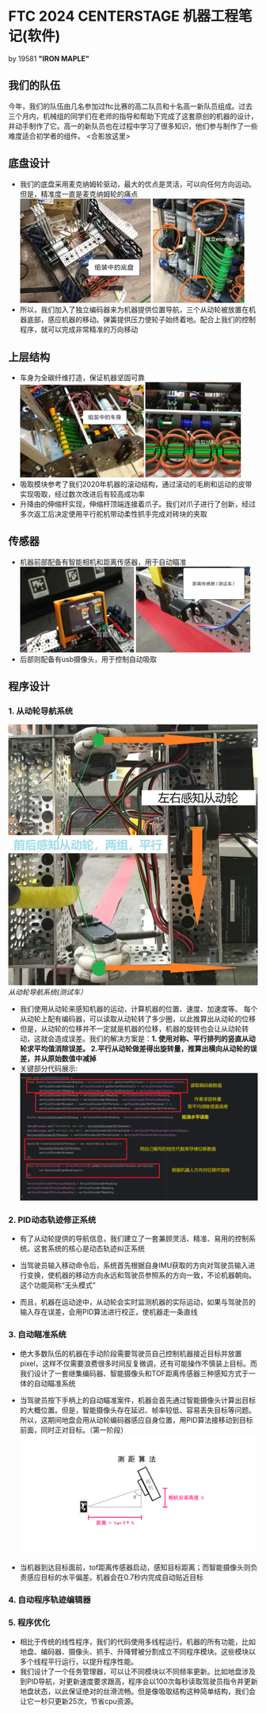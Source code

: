 # FTC 2024 CENTERSTAGE 机器工程笔记(软件)
by 19581 **"IRON MAPLE"**


## 我们的队伍
今年，我们的队伍由几名参加过ftc比赛的高二队员和十名高一新队员组成。过去三个月内，机械组的同学们在老师的指导和帮助下完成了这套原创的机器的设计，并动手制作了它。高一的新队员也在过程中学习了很多知识，他们参与制作了一些难度适合初学者的组件。
<合影放这里>

## 底盘设计
- 我们的底盘采用麦克纳姆轮驱动，最大的优点是灵活，可以向任何方向运动。但是，精准度一直是麦克纳姆轮的痛点
<img src="wheels-1.jpg" width=55%> <img src="media/encoders.jpg" width=38.5%>
- 所以，我们加入了独立编码器来为机器提供位置导航，三个从动轮被放置在机器底部，感应机器的移动。弹簧提供压力使轮子始终着地。配合上我们的控制程序，就可以完成非常精准的万向移动

## 上层结构
- 车身为全碳纤维打造，保证机器坚固可靠
<img src="media/body.jpg" width=52%> <img src="intake.jpg" width=40%>
- 吸取模块参考了我们2020年机器的滚动结构，通过滚动的毛刷和运动的皮带实现吸取，经过数次改进后有较高成功率
- 升降由的伸缩杆实现，伸缩杆顶端连接着爪子。我们对爪子进行了创新，经过多次返工后决定使用平行舵机带动柔性抓手完成对砖块的夹取

## 传感器
- 机器前部配备有智能相机和距离传感器，用于自动瞄准
<img src="camera.jpg" width=48%> <img src="tof sensor.jpg" width=48%>
- 后部则配备有usb摄像头，用于控制自动吸取


## 程序设计

### 1. 从动轮导航系统

![Alt text](<encoder algorithm.jpg>) *从动轮导航系统(测试车）*

- 我们使用从动轮来感知机器的运动，计算机器的位置、速度、加速度等。
每个从动轮上配有编码器，可以读取从动轮转了多少圈，以此推算出从动轮的位移
- 但是，从动轮的位移并不一定就是机器的位移，机器的旋转也会让从动轮转动，这就会造成误差。我们的解决方案是：**1. 使用对称、平行排列的竖直从动轮求平均值消除误差。 2.平行从动轮做差得出旋转量，推算出横向从动轮的误差，并从原始数值中减掉**
- 关键部分代码展示:
![Alt text](<encoder code preview.png>)


### 2. PID动态轨迹修正系统
- 有了从动轮提供的导航信息，我们建立了一套兼顾灵活、精准、易用的控制系统。这套系统的核心是动态轨迹纠正系统

- 当驾驶员输入移动命令后，系统首先根据自身IMU获取的方向对驾驶员输入进行变换，使机器的移动方向永远和驾驶员参照系的方向一致，不论机器朝向。这个功能简称“无头模式”
- 而且，机器在运动途中，从动轮会实时监测机器的实际运动，如果与驾驶员的输入存在误差，会用PID算法进行校正，使机器走一条直线


### 3. 自动瞄准系统
- 绝大多数队伍的机器在手动阶段需要驾驶员自己控制机器接近目标并放置pixel，这样不仅需要浪费很多时间反复微调，还有可能操作不慎装上目标。而我们设计了一套继集编码器、智能摄像头和TOF距离传感器三种感知方式于一体的自动瞄准系统

- 当驾驶员按下手柄上的自动瞄准案件，机器会首先通过智能摄像头计算出目标的大概位置。但是，智能摄像头存在延迟、帧率较低、容易丢失目标等问题。所以，这期间地盘会用从动轮编码器感应自身位置，用PID算法接移动到目标前面，同时正对目标。（第一阶段）
![Alt text](%E6%B5%8B%E8%B7%9D%E7%AE%97%E6%B3%95-1.png)
- 当机器到达目标面前，tof距离传感器启动，感知目标距离；而智能摄像头则负责感应目标的水平偏差。机器会在0.7秒内完成自动贴近目标

### 4. 自动程序轨迹编辑器

### 5. 程序优化
- 相比于传统的线性程序，我们的代码使用多线程运行。机器的所有功能，比如地盘、编码器、摄像头、抓手、升降臂被分割成立不同程序模块。这些模块以多个线程平行运行，以提升程序性能。
- 我们设计了一个任务管理器，可以让不同模块以不同频率更新。比如地盘涉及到PID导航，对更新速度要求跟高，程序会以100次每秒读取驾驶员指令并更新地盘状态，以此保证绝对的丝滑流畅。但是像吸取结构这种简单结构，我们会让它一秒只更新25次，节省cpu资源。